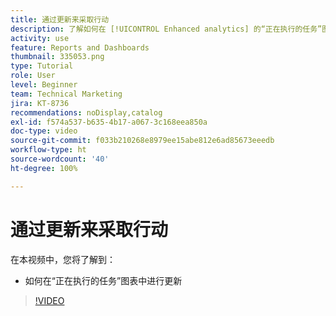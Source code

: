 ```yaml
---
title: 通过更新来采取行动
description: 了解如何在 [!UICONTROL Enhanced analytics] 的“正在执行的任务”图表内进行更新。
activity: use
feature: Reports and Dashboards
thumbnail: 335053.png
type: Tutorial
role: User
level: Beginner
team: Technical Marketing
jira: KT-8736
recommendations: noDisplay,catalog
exl-id: f574a537-b635-4b17-a067-3c168eea850a
doc-type: video
source-git-commit: f033b210268e8979ee15abe812e6ad85673eeedb
workflow-type: ht
source-wordcount: '40'
ht-degree: 100%

---
```


# 通过更新来采取行动

在本视频中，您将了解到：

* 如何在“正在执行的任务”图表中进行更新

>[!VIDEO](https://video.tv.adobe.com/v/335053/?quality=12&learn=on)
